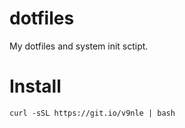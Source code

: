 # dotfiles
My dotfiles and system init sctipt.

# Install
```
curl -sSL https://git.io/v9nle | bash
```